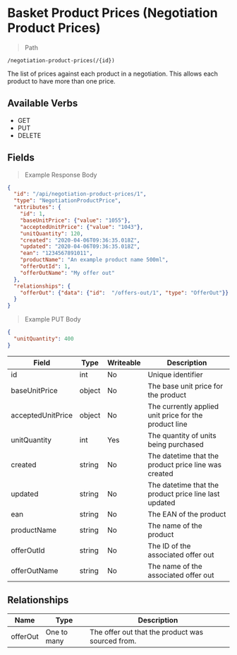 # Basket Product Prices (Negotiation Product Prices)

> Path

```
/negotiation-product-prices(/{id})
```

The list of prices against each product in a negotiation. This allows each product to have more than one price.

## Available Verbs

* GET
* PUT
* DELETE

## Fields

> Example Response Body

```json
{
  "id": "/api/negotiation-product-prices/1",
  "type": "NegotiationProductPrice",
  "attributes": {
    "id": 1,
    "baseUnitPrice": {"value": "1055"},
    "acceptedUnitPrice": {"value": "1043"},
    "unitQuantity": 120,
    "created": "2020-04-06T09:36:35.018Z",
    "updated": "2020-04-06T09:36:35.018Z",
    "ean": "1234567891011",
    "productName": "An example product name 500ml",
    "offerOutId": 1,
    "offerOutName": "My offer out" 
  },
  "relationships": {
    "offerOut": {"data": {"id":  "/offers-out/1", "type": "OfferOut"}}
  }
}
```

> Example PUT Body

```json
{
  "unitQuantity": 400
}
```

Field | Type | Writeable | Description
----- | ---- | --------- | -----------
id | int | No | Unique identifier
baseUnitPrice | object | No | The base unit price for the product
acceptedUnitPrice | object | No | The currently applied unit price for the product line 
unitQuantity | int | Yes | The quantity of units being purchased
created | string | No | The datetime that the product price line was created
updated | string | No | The datetime that the product price line last updated
ean | string | No | The EAN of the product
productName | string | No | The name of the product
offerOutId | string | No | The ID of the associated offer out
offerOutName | string | No | The name of the associated offer out

## Relationships

Name | Type | Description
---- | ---- | -----------
offerOut | One to many | The offer out that the product was sourced from.

